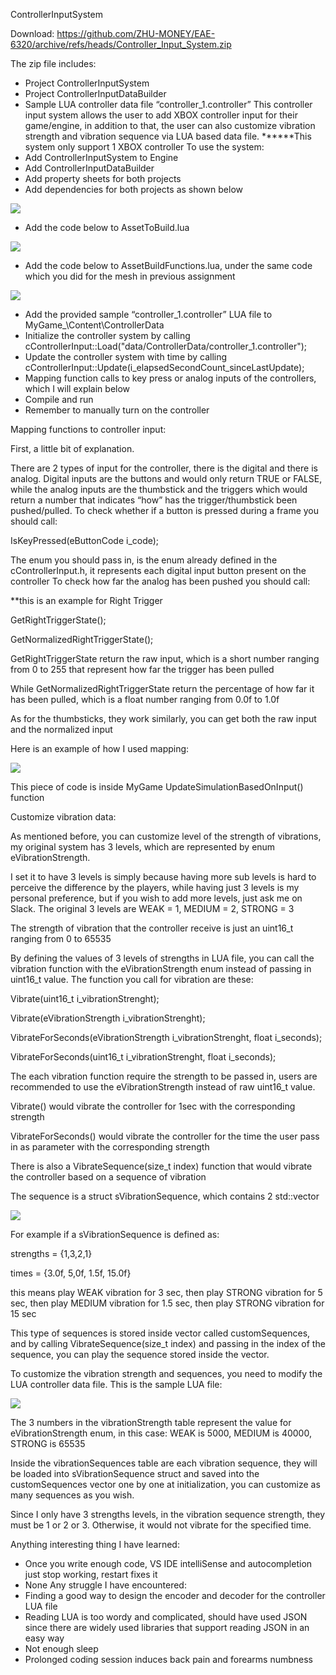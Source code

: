 ControllerInputSystem

Download: https://github.com/ZHU-MONEY/EAE-6320/archive/refs/heads/Controller_Input_System.zip

The zip file includes:
-	Project ControllerInputSystem
-	Project ControllerInputDataBuilder
-	Sample LUA controller data file “controller_1.controller”
This controller input system allows the user to add XBOX controller input for their game/engine, in addition to that, the user can also customize vibration strength and vibration sequence via LUA based data file.
******This system only support 1 XBOX controller
To use the system:
-	Add ControllerInputSystem to Engine
-	Add ControllerInputDataBuilder
-	Add property sheets for both projects
-	Add dependencies for both projects as shown below

![](dependedy.PNG)

-	Add the code below to AssetToBuild.lua

![](2.PNG)

-	Add the code below to AssetBuildFunctions.lua, under the same code which you did for the mesh in previous assignment

![](3.PNG)

-	Add the provided sample “controller_1.controller” LUA file to MyGame_\Content\ControllerData
-	Initialize the controller system by calling cControllerInput::Load("data/ControllerData/controller_1.controller");
-	Update the controller system with time by calling cControllerInput::Update(i_elapsedSecondCount_sinceLastUpdate);
-	Mapping function calls to key press or analog inputs of the controllers, which I will explain below
-	Compile and run
-	Remember to manually turn on the controller

Mapping functions to controller input:

First, a little bit of explanation.

There are 2 types of input for the controller, there is the digital and there is analog. Digital inputs are the buttons and would only return TRUE or FALSE, while the analog inputs are the thumbstick and the triggers which would return a number that indicates “how” has the trigger/thumbstick been pushed/pulled.
To check whether if a button is pressed during a frame you should call:

IsKeyPressed(eButtonCode i_code);

The enum you should pass in, is the enum already defined in the cControllerInput.h, it represents each digital input button present on the controller
To check how far the analog has been pushed you should call:

**this is an example for Right Trigger

GetRightTriggerState();

GetNormalizedRightTriggerState();

GetRightTriggerState return the raw input, which is a short number ranging from 0 to 255 that represent how far the trigger has been pulled

While GetNormalizedRightTriggerState return the percentage of how far it has been pulled, which is a float number ranging from 0.0f to 1.0f

As for the thumbsticks, they work similarly, you can get both the raw input and the normalized input

Here is an example of how I used mapping:

![](4.PNG)

This piece of code is inside MyGame UpdateSimulationBasedOnInput() function

Customize vibration data:

As mentioned before, you can customize level of the strength of vibrations, my original system has 3 levels, which are represented by enum eVibrationStrength.

I set it to have 3 levels is simply because having more sub levels is hard to perceive the difference by the players, while having just 3 levels is my personal preference, but if you wish to add more levels, just ask me on Slack.
The original 3 levels are WEAK = 1, MEDIUM = 2, STRONG = 3

The strength of vibration that the controller receive is just an uint16_t ranging from 0 to 65535

By defining the values of 3 levels of strengths in LUA file, you can call the vibration function with the eVibrationStrength enum instead of passing in uint16_t value.
The function you call for vibration are these:

Vibrate(uint16_t i_vibrationStrenght);

Vibrate(eVibrationStrength i_vibrationStrenght);

VibrateForSeconds(eVibrationStrength i_vibrationStrenght, float i_seconds);
 
VibrateForSeconds(uint16_t i_vibrationStrenght, float i_seconds);


The each vibration function require the strength to be passed in, users are recommended to use the eVibrationStrength instead of raw uint16_t value.

Vibrate() would vibrate the controller for 1sec with the corresponding strength

VibrateForSeconds() would vibrate the controller for the time the user pass in as parameter with the corresponding strength

There is also a VibrateSequence(size_t index) function that would vibrate the controller based on a sequence of vibration

The sequence is a struct sVibrationSequence, which contains 2 std::vector

![](5.PNG)

For example if a sVibrationSequence is defined as:

strengths = {1,3,2,1}

times = {3.0f, 5,0f, 1.5f, 15.0f}

this means play WEAK vibration for 3 sec,
then play STRONG vibration for 5 sec,
then play MEDIUM vibration for 1.5 sec,
then play STRONG vibration for 15 sec

This type of sequences is stored inside vector called customSequences, and by calling VibrateSequence(size_t index) and passing in the index of the sequence, you can play the sequence stored inside the vector.

To customize the vibration strength and sequences, you need to modify the LUA controller data file.
This is the sample LUA file:

![](6.PNG)

The 3 numbers in the vibrationStrength table represent the value for eVibrationStrength enum, in this case: WEAK is 5000, MEDIUM is 40000, STRONG is 65535

Inside the vibrationSequences table are each vibration sequence, they will be loaded into sVibrationSequence struct and saved into the customSequences vector one by one at initialization, you can customize as many sequences as you wish. 

Since I only have 3 strengths levels, in the vibration sequence strength, they must be 1 or 2 or 3. Otherwise, it would not vibrate for the specified time.

Anything interesting thing I have learned:

-	Once you write enough code, VS IDE intelliSense and autocompletion just stop working, restart fixes it
-	None
Any struggle I have encountered:
-	Finding a good way to design the encoder and decoder for the controller LUA file
-	Reading LUA is too wordy and complicated, should have used JSON since there are widely used libraries that support reading JSON in an easy way 
-	Not enough sleep
-	Prolonged coding session induces back pain and forearms numbness
